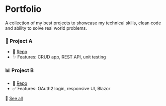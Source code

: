 # Portfolio
A collection of my best projects to showcase my technical skills, clean code and ability to solve real world problems.

### 🚀 Project A
- 📂 [Repo]()
- ✨ Features: CRUD app, REST API, unit testing

### 📊 Project B
- 📂 [Repo]()
- ✅ Features: OAuth2 login, responsive UI, Blazor

📌 [See all]()

